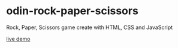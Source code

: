 # odin-rock-paper-scissors

Rock, Paper, Scissors game create with HTML, CSS and JavaScript

[live demo](https://seinlusnyongesa.github.io/odin-rock-paper-scissors/)
